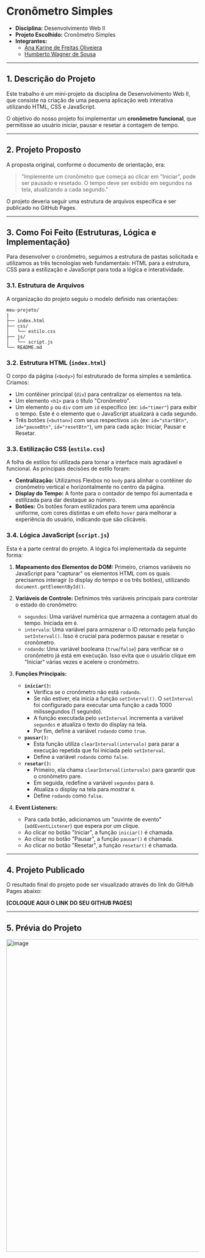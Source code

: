 # Cronômetro Simples

- **Disciplina:** Desenvolvimento Web II
- **Projeto Escolhido:** Cronômetro Simples
- **Integrantes:**
  - [Ana Karine de Freitas Oliveiera](https://github.com/akarinela)
  - [Humberto Wagner de Sousa](https://github.com/1bertoW)

---

## 1. Descrição do Projeto

Este trabalho é um mini-projeto da disciplina de Desenvolvimento Web II, que consiste na criação de uma pequena aplicação web interativa utilizando HTML, CSS e JavaScript.

O objetivo do nosso projeto foi implementar um **cronômetro funcional**, que permitisse ao usuário iniciar, pausar e resetar a contagem de tempo.

---

## 2. Projeto Proposto

A proposta original, conforme o documento de orientação, era:

> "Implemente um cronômetro que começa ao clicar em "Iniciar", pode ser pausado e resetado. O tempo deve ser exibido em segundos na tela, atualizando a cada segundo."

O projeto deveria seguir uma estrutura de arquivos específica e ser publicado no GitHub Pages.

---

## 3. Como Foi Feito (Estruturas, Lógica e Implementação)

Para desenvolver o cronômetro, seguimos a estrutura de pastas solicitada e utilizamos as três tecnologias web fundamentais: HTML para a estrutura, CSS para a estilização e JavaScript para toda a lógica e interatividade.

### 3.1. Estrutura de Arquivos

A organização do projeto seguiu o modelo definido nas orientações:

```
meu-projeto/
|
├── index.html
├── css/
│   └── estilo.css
├── js/
│   └── script.js
└── README.md
```

### 3.2. Estrutura HTML (`index.html`)

O corpo da página (`<body>`) foi estruturado de forma simples e semântica. Criamos:

-   Um contêiner principal (`div`) para centralizar os elementos na tela.
-   Um elemento `<h1>` para o título "Cronômetro".
-   Um elemento `p` ou `div` com um `id` específico (ex: `id="timer"`) para exibir o tempo. Este é o elemento que o JavaScript atualizará a cada segundo.
-   Três botões (`<button>`) com seus respectivos `ids` (ex: `id="startBtn"`, `id="pauseBtn"`, `id="resetBtn"`), um para cada ação: Iniciar, Pausar e Resetar.

### 3.3. Estilização CSS (`estilo.css`)

A folha de estilos foi utilizada para tornar a interface mais agradável e funcional. As principais decisões de estilo foram:

-   **Centralização:** Utilizamos Flexbox no `body` para alinhar o contêiner do cronômetro vertical e horizontalmente no centro da página.
-   **Display do Tempo:** A fonte para o contador de tempo foi aumentada e estilizada para dar destaque ao número.
-   **Botões:** Os botões foram estilizados para terem uma aparência uniforme, com cores distintas e um efeito `hover` para melhorar a experiência do usuário, indicando que são clicáveis.

### 3.4. Lógica JavaScript (`script.js`)

Esta é a parte central do projeto. A lógica foi implementada da seguinte forma:

1.  **Mapeamento dos Elementos do DOM:** Primeiro, criamos variáveis no JavaScript para "capturar" os elementos HTML com os quais precisamos interagir (o display do tempo e os três botões), utilizando `document.getElementById()`.

2.  **Variáveis de Controle:** Definimos três variáveis principais para controlar o estado do cronômetro:
    -   `segundos`: Uma variável numérica que armazena a contagem atual do tempo. Iniciada em `0`.
    -   `intervalo`: Uma variável para armazenar o ID retornado pela função `setInterval()`. Isso é crucial para podermos pausar e resetar o cronômetro.
    -   `rodando`: Uma variável booleana (`true`/`false`) para verificar se o cronômetro já está em execução. Isso evita que o usuário clique em "Iniciar" várias vezes e acelere o cronômetro.

3.  **Funções Principais:**
    -   **`iniciar()`:**
        -   Verifica se o cronômetro não está `rodando`.
        -   Se não estiver, ela inicia a função `setInterval()`. O `setInterval` foi configurado para executar uma função a cada 1000 milissegundos (1 segundo).
        -   A função executada pelo `setInterval` incrementa a variável `segundos` e atualiza o texto do display na tela.
        -   Por fim, define a variável `rodando` como `true`.
    -   **`pausar()`:**
        -   Esta função utiliza `clearInterval(intervalo)` para parar a execução repetida que foi iniciada pelo `setInterval`.
        -   Define a variável `rodando` como `false`.
    -   **`resetar()`:**
        -   Primeiro, ela chama `clearInterval(intervalo)` para garantir que o cronômetro pare.
        -   Em seguida, redefine a variável `segundos` para `0`.
        -   Atualiza o display na tela para mostrar `0`.
        -   Define `rodando` como `false`.

4.  **Event Listeners:**
    -   Para cada botão, adicionamos um "ouvinte de evento" (`addEventListener`) que espera por um clique.
    -   Ao clicar no botão "Iniciar", a função `iniciar()` é chamada.
    -   Ao clicar no botão "Pausar", a função `pausar()` é chamada.
    -   Ao clicar no botão "Resetar", a função `resetar()` é chamada.

---

## 4. Projeto Publicado

O resultado final do projeto pode ser visualizado através do link do GitHub Pages abaixo:

**[COLOQUE AQUI O LINK DO SEU GITHUB PAGES]**

---

## 5. Prévia do Projeto
<img width="754" height="820" alt="image" src="https://github.com/user-attachments/assets/2621c3dc-b8c4-452a-92d2-5f211ce07855" />
